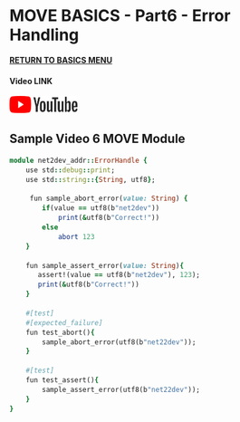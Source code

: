 # MOVE BASICS - Part6 - Error Handling


<a href="https://github.com/net2devcrypto/MOVE-Smart-Contracts/tree/main/index/BASICS"><b>RETURN TO BASICS MENU</b></a>

<h4>Video LINK</h4>
<a href="https://youtu.be/LNfc8s8L5II" target="_blank"><img src="https://github.com/net2devcrypto/misc/blob/main/ytlogo2.png" width="120" height="30"></a>

## Sample Video 6 MOVE Module

```ruby
module net2dev_addr::ErrorHandle {
    use std::debug::print;
    use std::string::{String, utf8};

     fun sample_abort_error(value: String) {
        if(value == utf8(b"net2dev"))
            print(&utf8(b"Correct!"))
        else
            abort 123
    }

    fun sample_assert_error(value: String){
       assert!(value == utf8(b"net2dev"), 123);
       print(&utf8(b"Correct!"))
    }

    #[test]
    #[expected_failure]
    fun test_abort(){
        sample_abort_error(utf8(b"net22dev"));
    }

    #[test]
    fun test_assert(){
        sample_assert_error(utf8(b"net22dev"));
    }
}
```
